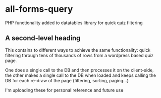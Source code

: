 # all-forms-query
 PHP functionality added to datatables library for quick quiz filtering 

## A second-level heading
This contains to different ways to achieve the same functionality: quick filtering through tens of thousands of rows from a wordpress based quiz page.

One does a single call to the DB and then processes it on the client-side, the other makes a single call to the DB when loaded and keeps calling the DB for each re-draw of the page (filtering, sorting, paging...)

I'm uploading these for personal reference and future use